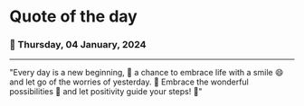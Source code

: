 
# Quote of the day
### 📅 Thursday, 04 January, 2024
------
"Every day is a new beginning, 🌅 a chance to embrace life with a smile 😄 and let go of the worries of yesterday. 🌈 Embrace the wonderful possibilities 🌟 and let positivity guide your steps! 🌻"

